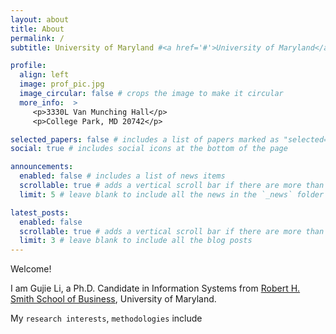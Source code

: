 ```yaml
---
layout: about
title: About
permalink: /
subtitle: University of Maryland #<a href='#'>University of Maryland</a>

profile:
  align: left
  image: prof_pic.jpg
  image_circular: false # crops the image to make it circular
  more_info:  >
     <p>3330L Van Munching Hall</p>
     <p>College Park, MD 20742</p>

selected_papers: false # includes a list of papers marked as "selected={true}"
social: true # includes social icons at the bottom of the page

announcements:
  enabled: false # includes a list of news items
  scrollable: true # adds a vertical scroll bar if there are more than 3 news items
  limit: 5 # leave blank to include all the news in the `_news` folder

latest_posts:
  enabled: false
  scrollable: true # adds a vertical scroll bar if there are more than 3 new posts items
  limit: 3 # leave blank to include all the blog posts
---
```


Welcome!

I am Gujie Li, a Ph.D. Candidate in Information Systems from [Robert H. Smith School of Business](https://www.rhsmith.umd.edu), University of Maryland. 

My `research interests`, `methodologies` include
